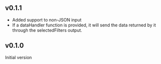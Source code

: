 ## v0.1.1

- Added support to non-JSON input
- If a dataHandler function is provided, it will send the data returned by it through the selectedFilters output.

## v0.1.0

Initial version
